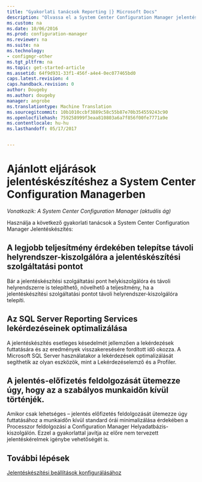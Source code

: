 ```yaml
---
title: "Gyakorlati tanácsok Reporting |} Microsoft Docs"
description: "Olvassa el a System Center Configuration Manager jelentéskészítési funkció használatával kapcsolatos néhány hasznos tipp."
ms.custom: na
ms.date: 10/06/2016
ms.prod: configuration-manager
ms.reviewer: na
ms.suite: na
ms.technology:
- configmgr-other
ms.tgt_pltfrm: na
ms.topic: get-started-article
ms.assetid: 64f9d931-33f1-456f-a4e4-0ec077465bd0
caps.latest.revision: 4
caps.handback.revision: 0
author: Dougeby
ms.author: dougeby
manager: angrobe
ms.translationtype: Machine Translation
ms.sourcegitcommit: 10b1010ccbf3889c58c55b87e70b354559243c90
ms.openlocfilehash: 759258999f3eaa810803a6a7f856f00fe7771a9e
ms.contentlocale: hu-hu
ms.lasthandoff: 05/17/2017


---
```

# <a name="best-practices-for-reporting-in-system-center-configuration-manager"></a>Ajánlott eljárások jelentéskészítéshez a System Center Configuration Managerben

*Vonatkozik: A System Center Configuration Manager (aktuális ág)*

Használja a következő gyakorlati tanácsok a System Center Configuration Manager Jelentéskészítés:  

## <a name="for-best-performance-install-the-reporting-services-point-on-a-remote-site-system-server"></a>A legjobb teljesítmény érdekében telepítse távoli helyrendszer-kiszolgálóra a jelentéskészítési szolgáltatási pontot  
 Bár a jelentéskészítési szolgáltatási pont helykiszolgálóra és távoli helyrendszerre is telepíthető, növelhető a teljesítmény, ha a jelentéskészítési szolgáltatási pontot távoli helyrendszer-kiszolgálóra telepíti.  

## <a name="optimize-sql-server-reporting-services-queries"></a>Az SQL Server Reporting Services lekérdezéseinek optimalizálása  
 A jelentéskészítés esetleges késedelmét jellemzően a lekérdezések futtatására és az eredmények visszakeresésére fordított idő okozza. A Microsoft SQL Server használatakor a lekérdezések optimalizálását segíthetik az olyan eszközök, mint a Lekérdezéselemző és a Profiler.  

## <a name="schedule-report-subscription-processing-to-run-outside-standard-office-hours"></a>A jelentés-előfizetés feldolgozását ütemezze úgy, hogy az a szabályos munkaidőn kívül történjék.  
 Amikor csak lehetséges – jelentés előfizetés feldolgozását ütemezze úgy futtatásához a munkaidőn kívül standard órái minimalizálása érdekében a Processzor feldolgozási a Configuration Manager Helyadatbázis-kiszolgálón. Ezzel a gyakorlattal javítja az előre nem tervezett jelentéskérelmek igénybe vehetőségét is.  

## <a name="next-steps"></a>További lépések
[Jelentéskészítési beállítások konfigurálásához](configuring-reporting.md)

